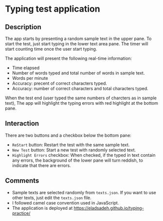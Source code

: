 # Typing test application

## Description

The app starts by presenting a random sample text in the upper pane. To start the test, just start typing in the lower text area pane. The timer will start counting time once the user start typing.

The application will present the following real-time information:

- Time elapsed
- Number of words typed and total number of words in sample text.
- Words per minute
- Accuracy: precent of correct characters typed.
- Accuracy: number of correct characters and total characters typed.

When the test end (user typed the same numbers of charcters as in sample text), The app will highlight the typing errors with red highlight at the bottom pane.


## Interaction
There are two buttons and a checkbox below the bottom pane:

- `ReStart` button: Restart the test with the same sample text.
- `New Test` button: Start a new test with randomly selected text.
- `Highlight Errors` checkbox: When checked, if the typed in text contain any errors, the background of the lower pane will turn reddish, to indicate that there are errors.

## Comments

- Sample texts are selected randomly from `texts.json`. If you want to use other texts, just edit the `texts.json` file.
- I followed camel case convention used in JavaScript.
- The application is deployed at https://eladsadeh.github.io/typing-practice/

